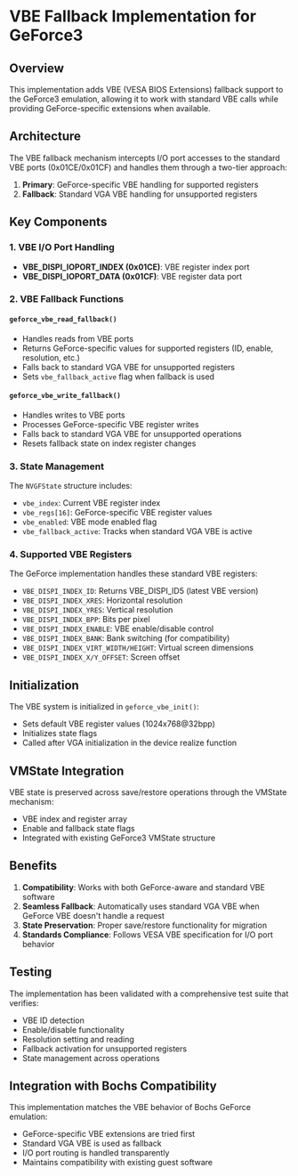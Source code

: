 # VBE Fallback Implementation for GeForce3

## Overview

This implementation adds VBE (VESA BIOS Extensions) fallback support to the GeForce3 emulation, allowing it to work with standard VBE calls while providing GeForce-specific extensions when available.

## Architecture

The VBE fallback mechanism intercepts I/O port accesses to the standard VBE ports (0x01CE/0x01CF) and handles them through a two-tier approach:

1. **Primary**: GeForce-specific VBE handling for supported registers
2. **Fallback**: Standard VGA VBE handling for unsupported registers

## Key Components

### 1. VBE I/O Port Handling

- **VBE_DISPI_IOPORT_INDEX (0x01CE)**: VBE register index port
- **VBE_DISPI_IOPORT_DATA (0x01CF)**: VBE register data port

### 2. VBE Fallback Functions

#### `geforce_vbe_read_fallback()`
- Handles reads from VBE ports
- Returns GeForce-specific values for supported registers (ID, enable, resolution, etc.)
- Falls back to standard VGA VBE for unsupported registers
- Sets `vbe_fallback_active` flag when fallback is used

#### `geforce_vbe_write_fallback()`
- Handles writes to VBE ports
- Processes GeForce-specific VBE register writes
- Falls back to standard VGA VBE for unsupported operations
- Resets fallback state on index register changes

### 3. State Management

The `NVGFState` structure includes:
- `vbe_index`: Current VBE register index
- `vbe_regs[16]`: GeForce-specific VBE register values
- `vbe_enabled`: VBE mode enabled flag
- `vbe_fallback_active`: Tracks when standard VGA VBE is active

### 4. Supported VBE Registers

The GeForce implementation handles these standard VBE registers:
- `VBE_DISPI_INDEX_ID`: Returns VBE_DISPI_ID5 (latest VBE version)
- `VBE_DISPI_INDEX_XRES`: Horizontal resolution
- `VBE_DISPI_INDEX_YRES`: Vertical resolution
- `VBE_DISPI_INDEX_BPP`: Bits per pixel
- `VBE_DISPI_INDEX_ENABLE`: VBE enable/disable control
- `VBE_DISPI_INDEX_BANK`: Bank switching (for compatibility)
- `VBE_DISPI_INDEX_VIRT_WIDTH/HEIGHT`: Virtual screen dimensions
- `VBE_DISPI_INDEX_X/Y_OFFSET`: Screen offset

## Initialization

The VBE system is initialized in `geforce_vbe_init()`:
- Sets default VBE register values (1024x768@32bpp)
- Initializes state flags
- Called after VGA initialization in the device realize function

## VMState Integration

VBE state is preserved across save/restore operations through the VMState mechanism:
- VBE index and register array
- Enable and fallback state flags
- Integrated with existing GeForce3 VMState structure

## Benefits

1. **Compatibility**: Works with both GeForce-aware and standard VBE software
2. **Seamless Fallback**: Automatically uses standard VGA VBE when GeForce VBE doesn't handle a request
3. **State Preservation**: Proper save/restore functionality for migration
4. **Standards Compliance**: Follows VESA VBE specification for I/O port behavior

## Testing

The implementation has been validated with a comprehensive test suite that verifies:
- VBE ID detection
- Enable/disable functionality
- Resolution setting and reading
- Fallback activation for unsupported registers
- State management across operations

## Integration with Bochs Compatibility

This implementation matches the VBE behavior of Bochs GeForce emulation:
- GeForce-specific VBE extensions are tried first
- Standard VGA VBE is used as fallback
- I/O port routing is handled transparently
- Maintains compatibility with existing guest software